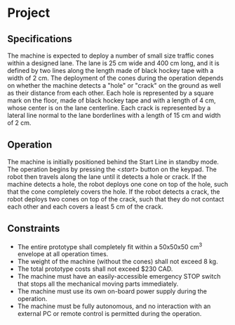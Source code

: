 # Project


## Specifications
The machine is expected to deploy a number of small size traffic cones within a designed lane. The lane is 25 cm wide and 400 cm long, and it is defined by two lines along the length made of black hockey tape with a width of 2 cm. The deployment of the cones during the operation depends on whether the machine detects a "hole" or "crack" on the ground as well as their distance from each other. Each hole is represented by a square mark on the floor, made of black hockey tape and with a length of 4 cm, whose center is on the lane centerline. Each crack is represented by a lateral line normal to the lane borderlines with a length of 15 cm and width of 2 cm. 

## Operation
The machine is initially positioned behind the Start Line in standby mode. The operation begins by pressing the <*start*> button on the keypad. The robot then travels along the lane until it detects a hole or crack. If the machine detects a hole, the robot deploys one cone on top of the hole, such that the cone completely covers the hole. If the robot detects a crack, the robot deploys two cones on top of the crack, such that they do not contact each other and each covers a least 5 cm of the crack. 

## Constraints
* The entire prototype shall completely fit within a 50x50x50 cm<sup>3</sup> envelope at all operation times.
* The weight of the machine (without the cones) shall not exceed 8 kg.
* The total prototype costs shall not exceed $230 CAD.
* The machine must have an easily-accessible emergency STOP switch that stops all the mechanical moving parts immediately. 
* The machine must use its own on-board power supply during the operation.
* The machine must be fully autonomous, and no interaction with an external PC or remote control is permitted during the operation. 
